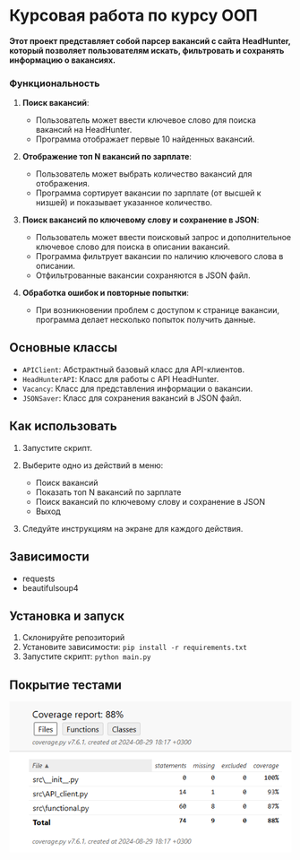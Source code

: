 # Курсовая работа по курсу ООП
#### Этот проект представляет собой парсер вакансий с сайта HeadHunter, который позволяет пользователям искать, фильтровать и сохранять информацию о вакансиях.
### Функциональность

1. **Поиск вакансий**: 
   - Пользователь может ввести ключевое слово для поиска вакансий на HeadHunter.
   - Программа отображает первые 10 найденных вакансий.

2. **Отображение топ N вакансий по зарплате**:
   - Пользователь может выбрать количество вакансий для отображения.
   - Программа сортирует вакансии по зарплате (от высшей к низшей) и показывает указанное количество.

3. **Поиск вакансий по ключевому слову и сохранение в JSON**:
   - Пользователь может ввести поисковый запрос и дополнительное ключевое слово для поиска в описании вакансий.
   - Программа фильтрует вакансии по наличию ключевого слова в описании.
   - Отфильтрованные вакансии сохраняются в JSON файл.

4. **Обработка ошибок и повторные попытки**:
   - При возникновении проблем с доступом к странице вакансии, программа делает несколько попыток получить данные.

## Основные классы

- `APIClient`: Абстрактный базовый класс для API-клиентов.
- `HeadHunterAPI`: Класс для работы с API HeadHunter.
- `Vacancy`: Класс для представления информации о вакансии.
- `JSONSaver`: Класс для сохранения вакансий в JSON файл.

## Как использовать

1. Запустите скрипт.
2. Выберите одно из действий в меню:
   - Поиск вакансий
   - Показать топ N вакансий по зарплате
   - Поиск вакансий по ключевому слову и сохранение в JSON
   - Выход

3. Следуйте инструкциям на экране для каждого действия.

## Зависимости

- requests
- beautifulsoup4

## Установка и запуск

1. Склонируйте репозиторий
2. Установите зависимости: `pip install -r requirements.txt`
3. Запустите скрипт: `python main.py`

## Покрытие тестами
![img_1.png](img_1.png)